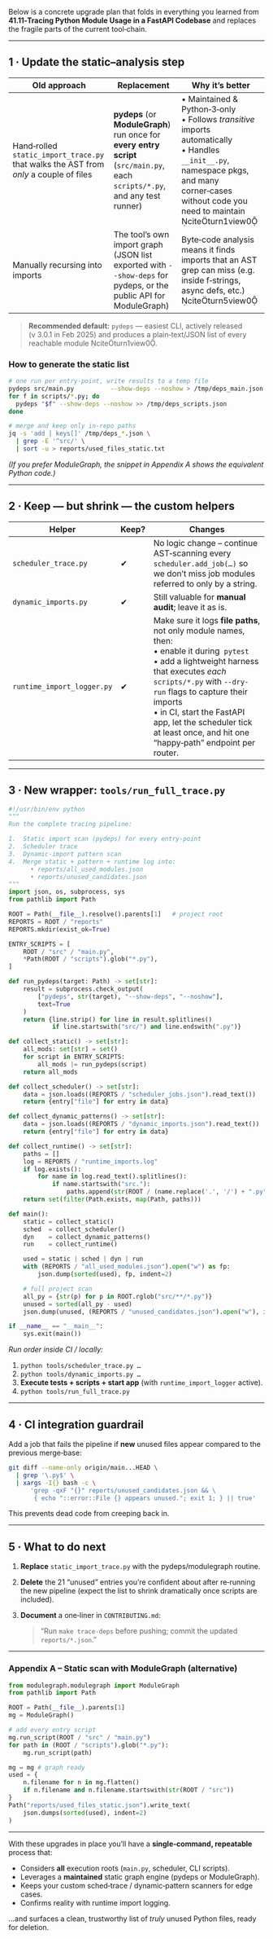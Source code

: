 Below is a concrete upgrade plan that folds in everything you learned from **41.11‑Tracing Python Module Usage in a FastAPI Codebase** and replaces the fragile parts of the current tool‑chain.

---

## 1 · Update the static–analysis step

| Old approach                                                                          | Replacement                                                                                                                   | Why it’s better                                                                                                                                                                                    |
| ------------------------------------------------------------------------------------- | ----------------------------------------------------------------------------------------------------------------------------- | -------------------------------------------------------------------------------------------------------------------------------------------------------------------------------------------------- |
| Hand‑rolled `static_import_trace.py` that walks the AST from _only_ a couple of files | **pydeps** (or **ModuleGraph**) run once for **every entry script** (`src/main.py`, each `scripts/*.py`, and any test runner) | • Maintained & Python‑3‑only<br>• Follows _transitive_ imports automatically<br>• Handles `__init__.py`, namespace pkgs, and many corner‑cases without code you need to maintain citeturn1view0 |
| Manually recursing into imports                                                       | The tool’s own import graph (JSON list exported with `--show-deps` for pydeps, or the public API for ModuleGraph)             | Byte‑code analysis means it finds imports that an AST grep can miss (e.g. inside f‑strings, async defs, etc.) citeturn5view0                                                                    |

> **Recommended default:** `pydeps` — easiest CLI, actively released (v 3.0.1 in Feb 2025) and produces a plain‑text/JSON list of every reachable module citeturn1view0.

### How to generate the static list

```bash
# one run per entry‑point, write results to a temp file
pydeps src/main.py          --show-deps --noshow > /tmp/deps_main.json
for f in scripts/*.py; do
  pydeps "$f" --show-deps --noshow >> /tmp/deps_scripts.json
done

# merge and keep only in‑repo paths
jq -s 'add | keys[]' /tmp/deps_*.json \
  | grep -E '^src/' \
  | sort -u > reports/used_files_static.txt
```

_(If you prefer ModuleGraph, the snippet in Appendix A shows the equivalent Python code.)_

---

## 2 · Keep — but shrink — the custom helpers

| Helper                     | Keep? | Changes                                                                                                                                                                                                                                                                                                                                   |
| -------------------------- | ----- | ----------------------------------------------------------------------------------------------------------------------------------------------------------------------------------------------------------------------------------------------------------------------------------------------------------------------------------------- |
| `scheduler_trace.py`       | ✔     | No logic change – continue AST‑scanning every `scheduler.add_job(…)` so we don’t miss job modules referred to only by a string.                                                                                                                                                                                                           |
| `dynamic_imports.py`       | ✔     | Still valuable for **manual audit**; leave it as is.                                                                                                                                                                                                                                                                                      |
| `runtime_import_logger.py` | ✔     | Make sure it logs **file paths**, not only module names, then: <br>• enable it during  `pytest`<br>• add a lightweight harness that executes _each_ `scripts/*.py` with `--dry-run` flags to capture their imports<br>• in CI, start the FastAPI app, let the scheduler tick at least once, and hit one “happy‑path” endpoint per router. |

---

## 3 · New wrapper: `tools/run_full_trace.py`

```python
#!/usr/bin/env python
"""
Run the complete tracing pipeline:

1.  Static import scan (pydeps) for every entry‑point
2.  Scheduler trace
3.  Dynamic‑import pattern scan
4.  Merge static + pattern + runtime log into:
      • reports/all_used_modules.json
      • reports/unused_candidates.json
"""
import json, os, subprocess, sys
from pathlib import Path

ROOT = Path(__file__).resolve().parents[1]   # project root
REPORTS = ROOT / "reports"
REPORTS.mkdir(exist_ok=True)

ENTRY_SCRIPTS = [
    ROOT / "src" / "main.py",
    *Path(ROOT / "scripts").glob("*.py"),
]

def run_pydeps(target: Path) -> set[str]:
    result = subprocess.check_output(
        ["pydeps", str(target), "--show-deps", "--noshow"],
        text=True
    )
    return {line.strip() for line in result.splitlines()
            if line.startswith("src/") and line.endswith(".py")}

def collect_static() -> set[str]:
    all_mods: set[str] = set()
    for script in ENTRY_SCRIPTS:
        all_mods |= run_pydeps(script)
    return all_mods

def collect_scheduler() -> set[str]:
    data = json.loads((REPORTS / "scheduler_jobs.json").read_text())
    return {entry["file"] for entry in data}

def collect_dynamic_patterns() -> set[str]:
    data = json.loads((REPORTS / "dynamic_imports.json").read_text())
    return {entry["file"] for entry in data}

def collect_runtime() -> set[str]:
    paths = []
    log = REPORTS / "runtime_imports.log"
    if log.exists():
        for name in log.read_text().splitlines():
            if name.startswith("src."):
                paths.append(str(ROOT / (name.replace('.', '/') + ".py")))
    return set(filter(Path.exists, map(Path, paths)))

def main():
    static = collect_static()
    sched  = collect_scheduler()
    dyn    = collect_dynamic_patterns()
    run    = collect_runtime()

    used = static | sched | dyn | run
    with (REPORTS / "all_used_modules.json").open("w") as fp:
        json.dump(sorted(used), fp, indent=2)

    # full project scan
    all_py = {str(p) for p in ROOT.rglob("src/**/*.py")}
    unused = sorted(all_py - used)
    json.dump(unused, (REPORTS / "unused_candidates.json").open("w"), indent=2)

if __name__ == "__main__":
    sys.exit(main())
```

_Run order inside CI / locally:_

1. `python tools/scheduler_trace.py …`
2. `python tools/dynamic_imports.py …`
3. **Execute tests + scripts + start app** (with `runtime_import_logger` active).
4. `python tools/run_full_trace.py`

---

## 4 · CI integration guardrail

Add a job that fails the pipeline if **new** unused files appear compared to the previous merge‑base:

```bash
git diff --name-only origin/main...HEAD \
  | grep '\.py$' \
  | xargs -I{} bash -c \
      'grep -qxF "{}" reports/unused_candidates.json && \
       { echo "::error::File {} appears unused."; exit 1; } || true'
```

This prevents dead code from creeping back in.

---

## 5 · What to do next

1. **Replace** `static_import_trace.py` with the pydeps/modulegraph routine.
2. **Delete** the 21 “unused” entries you’re confident about after re‑running the new pipeline (expect the list to shrink dramatically once scripts are included).
3. **Document** a one‑liner in `CONTRIBUTING.md`:

   > “Run `make trace‑deps` before pushing; commit the updated `reports/*.json`.”

---

### Appendix A – Static scan with ModuleGraph (alternative)

```python
from modulegraph.modulegraph import ModuleGraph
from pathlib import Path

ROOT = Path(__file__).parents[1]
mg = ModuleGraph()

# add every entry script
mg.run_script(ROOT / "src" / "main.py")
for path in (ROOT / "scripts").glob("*.py"):
    mg.run_script(path)

mg = mg # graph ready
used = {
    n.filename for n in mg.flatten()
    if n.filename and n.filename.startswith(str(ROOT / "src"))
}
Path("reports/used_files_static.json").write_text(
    json.dumps(sorted(used), indent=2)
)
```

---

With these upgrades in place you’ll have a **single‑command, repeatable** process that:

- Considers **all** execution roots (`main.py`, scheduler, CLI scripts).
- Leverages a **maintained** static graph engine (pydeps or ModuleGraph).
- Keeps your custom sched‑trace / dynamic‑pattern scanners for edge cases.
- Confirms reality with runtime import logging.

…and surfaces a clean, trustworthy list of _truly_ unused Python files, ready for deletion.

